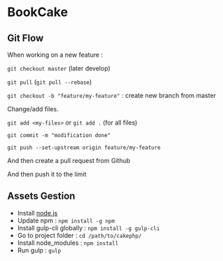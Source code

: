 # BookCake

## Git Flow

When working on a new feature :

`git checkout master` (later develop)

`git pull` (`git pull --rebase`)

`git checkout -b "feature/my-feature"` : create new branch from master

Change/add files.

`git add <my-files>` or `git add .` (for all files)

`git commit -m "modification done"`

`git push --set-upstream origin feature/my-feature`

And then create a pull request from Github

And then push it to the limit

## Assets Gestion

 - Install [node.js](https://nodejs.org/en/)
 - Update npm : `npm install -g npm`
 - Install gulp-cli globally : `npm install -g gulp-cli`
 - Go to project folder : `cd /path/to/cakephp/`
 - Install node_modules : `npm install`
 - Run gulp : `gulp`
